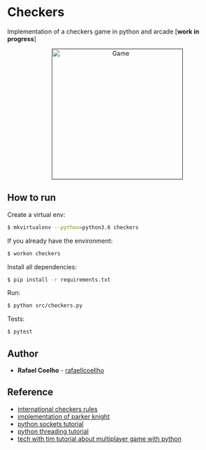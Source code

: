 # Checkers

Implementation of a checkers game in python and arcade [**work in progress**]

<p align="center">
	<a href="">
		<img alt="Game" src="demo.png" width="300px">
	</a>
</p>

## How to run

Create a virtual env:

```bash
$ mkvirtualenv --python=python3.6 checkers
```

If you already have the environment:

```bash
$ workon checkers
```

Install all dependencies: 

```bash
$ pip install -r requirements.txt
```

Run:

```bash
$ python src/checkers.py
```

Tests:
```bash
$ pytest
```

## Author

* **Rafael Coelho** - [rafaellcoellho](https://github.com/rafaellcoellho)

## Reference 

+ [international checkers rules](https://en.wikipedia.org/wiki/International_draughts)
+ [implementation of parker knight](https://www.youtube.com/watch?v=PWl2LBISMug)
+ [python sockets tutorial](https://realpython.com/python-sockets)
+ [python threading tutorial](https://realpython.com/intro-to-python-threading)
+ [tech with tim tutorial about multiplayer game with python](https://www.youtube.com/playlist?list=PLzMcBGfZo4-kR7Rh-7JCVDN8lm3Utumvq)
